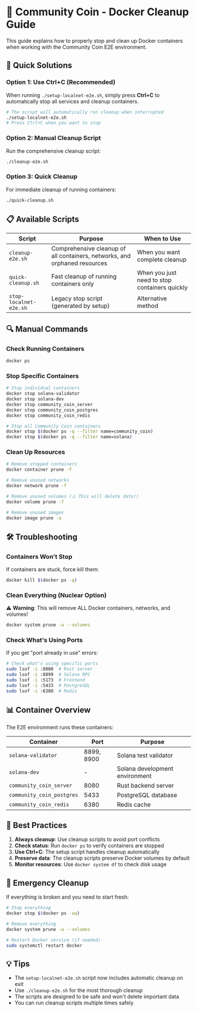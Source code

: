 # 🧹 Community Coin - Docker Cleanup Guide

This guide explains how to properly stop and clean up Docker containers when working with the Community Coin E2E environment.

## 🚀 Quick Solutions

### Option 1: Use Ctrl+C (Recommended)
When running `./setup-localnet-e2e.sh`, simply press **Ctrl+C** to automatically stop all services and cleanup containers.

```bash
# The script will automatically run cleanup when interrupted
./setup-localnet-e2e.sh
# Press Ctrl+C when you want to stop
```

### Option 2: Manual Cleanup Script
Run the comprehensive cleanup script:

```bash
./cleanup-e2e.sh
```

### Option 3: Quick Cleanup
For immediate cleanup of running containers:

```bash
./quick-cleanup.sh
```

## 📋 Available Scripts

| Script | Purpose | When to Use |
|--------|---------|-------------|
| `cleanup-e2e.sh` | Comprehensive cleanup of all containers, networks, and orphaned resources | When you want complete cleanup |
| `quick-cleanup.sh` | Fast cleanup of running containers only | When you just need to stop containers quickly |
| `stop-localnet-e2e.sh` | Legacy stop script (generated by setup) | Alternative method |

## 🔍 Manual Commands

### Check Running Containers
```bash
docker ps
```

### Stop Specific Containers
```bash
# Stop individual containers
docker stop solana-validator
docker stop solana-dev
docker stop community_coin_server
docker stop community_coin_postgres
docker stop community_coin_redis

# Stop all Community Coin containers
docker stop $(docker ps -q --filter name=community_coin)
docker stop $(docker ps -q --filter name=solana)
```

### Clean Up Resources
```bash
# Remove stopped containers
docker container prune -f

# Remove unused networks
docker network prune -f

# Remove unused volumes (⚠️ This will delete data!)
docker volume prune -f

# Remove unused images
docker image prune -a
```

## 🛠️ Troubleshooting

### Containers Won't Stop
If containers are stuck, force kill them:
```bash
docker kill $(docker ps -q)
```

### Clean Everything (Nuclear Option)
⚠️ **Warning**: This will remove ALL Docker containers, networks, and volumes!
```bash
docker system prune -a --volumes
```

### Check What's Using Ports
If you get "port already in use" errors:
```bash
# Check what's using specific ports
sudo lsof -i :8080  # Rust server
sudo lsof -i :8899  # Solana RPC
sudo lsof -i :5173  # Frontend
sudo lsof -i :5433  # PostgreSQL
sudo lsof -i :6380  # Redis
```

## 📊 Container Overview

The E2E environment runs these containers:

| Container | Port | Purpose |
|-----------|------|---------|
| `solana-validator` | 8899, 8900 | Solana test validator |
| `solana-dev` | - | Solana development environment |
| `community_coin_server` | 8080 | Rust backend server |
| `community_coin_postgres` | 5433 | PostgreSQL database |
| `community_coin_redis` | 6380 | Redis cache |

## 🎯 Best Practices

1. **Always cleanup**: Use cleanup scripts to avoid port conflicts
2. **Check status**: Run `docker ps` to verify containers are stopped
3. **Use Ctrl+C**: The setup script handles cleanup automatically
4. **Preserve data**: The cleanup scripts preserve Docker volumes by default
5. **Monitor resources**: Use `docker system df` to check disk usage

## 🚨 Emergency Cleanup

If everything is broken and you need to start fresh:

```bash
# Stop everything
docker stop $(docker ps -aq)

# Remove everything
docker system prune -a --volumes

# Restart Docker service (if needed)
sudo systemctl restart docker
```

## 💡 Tips

- The `setup-localnet-e2e.sh` script now includes automatic cleanup on exit
- Use `./cleanup-e2e.sh` for the most thorough cleanup
- The scripts are designed to be safe and won't delete important data
- You can run cleanup scripts multiple times safely 